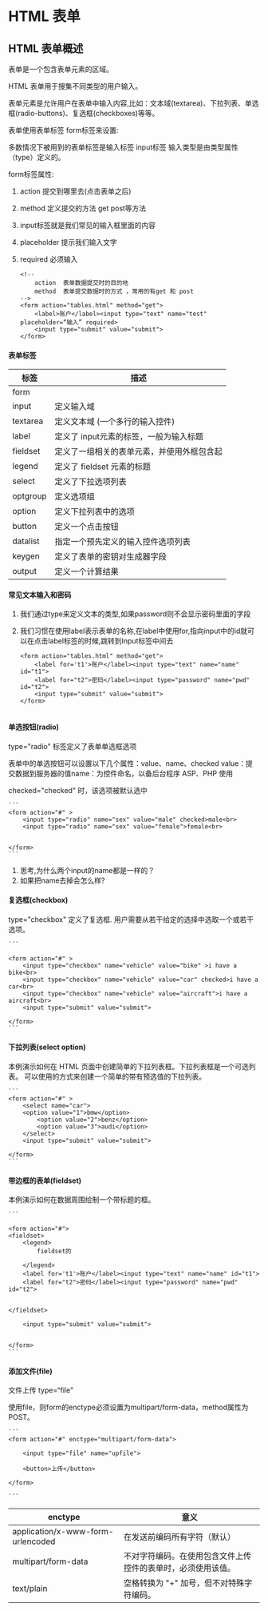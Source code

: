 # HTML 表单

## HTML 表单概述

表单是一个包含表单元素的区域。

HTML 表单用于搜集不同类型的用户输入。

表单元素是允许用户在表单中输入内容,比如：文本域(textarea)、下拉列表、单选框(radio-buttons)、复选框(checkboxes)等等。

表单使用表单标签 form标签来设置:

多数情况下被用到的表单标签是输入标签 input标签 输入类型是由类型属性（type）定义的。

form标签属性:

1. action 提交到哪里去(点击表单之后)

2. method 定义提交的方法 get post等方法

3. input标签就是我们常见的输入框里面的内容

4. placeholder 提示我们输入文字

5. required 必须输入

   ```
   <!--
       action  表单数据提交时的目的地
       method  表单提交数据时的方式 ，常用的有get 和 post
   -->
   <form action="tables.html" method="get">
       <label>账户</label><input type="text" name="test" placeholder=“输入” required>
       <input type="submit" value="submit">
   </form>

   ```

#### 表单标签

| 标签       | 描述                     |
| -------- | ---------------------- |
| form     |                        |
| input    | 定义输入域                  |
| textarea | 定义文本域 (一个多行的输入控件)      |
| label    | 定义了 input元素的标签，一般为输入标题 |
| fieldset | 定义了一组相关的表单元素，并使用外框包含起  |
| legend   | 定义了 fieldset 元素的标题     |
| select   | 定义了下拉选项列表              |
| optgroup | 定义选项组                  |
| option   | 定义下拉列表中的选项             |
| button   | 定义一个点击按钮               |
| datalist | 指定一个预先定义的输入控件选项列表      |
| keygen   | 定义了表单的密钥对生成器字段         |
| output   | 定义一个计算结果               |

#### 常见文本输入和密码

1. 我们通过type来定义文本的类型,如果password则不会显示密码里面的字段

2. 我们习惯在使用label表示表单的名称,在label中使用for,指向input中的id就可以在点击label标签的时候,跳转到Input标签中间去

   ```
   <form action="tables.html" method="get">
       <label for='t1'>账户</label><input type="text" name="name" id="t1">
       <label for="t2">密码</label><input type="password" name="pwd" id="t2">
       <input type="submit" value="submit">
   </form>


   ```

#### 单选按钮(radio)

type="radio" 标签定义了表单单选框选项

表单中的单选按钮可以设置以下几个属性：value、name、checked value：提交数据到服务器的值name：为控件命名，以备后台程序 ASP、PHP 使用

checked="checked" 时，该选项被默认选中

```
​```
<form action="#" >
    <input type="radio" name="sex" value="male" checked>male<br>
    <input type="radio" name="sex" value="female">female<br>


</form>
​```

```

1. 思考,为什么两个input的name都是一样的？
2. 如果把name去掉会怎么样?

#### 复选框(checkbox)

type="checkbox" 定义了复选框. 用户需要从若干给定的选择中选取一个或若干选项。

```
​```

<form action="#" >
    <input type="checkbox" name="vehicle" value="bike" >i have a bike<br>
    <input type="checkbox" name="vehicle" value="car" checked>i have a car<br>
    <input type="checkbox" name="vehicle" value="aircraft">i have a aircraft<br>
    <input type="submit" value="submit">

</form>
​```

```

#### 下拉列表(select option)

本例演示如何在 HTML 页面中创建简单的下拉列表框。下拉列表框是一个可选列表。 可以使用的方式来创建一个简单的带有预选值的下拉列表。

```
​```
<form action="#" >
    <select name="car">
    <option value="1">bmw</option>
        <option value="2">benz</option>
        <option value="3">audi</option>
    </select>
    <input type="submit" value="submit">

</form>
​```

```

#### 带边框的表单(fieldset)

本例演示如何在数据周围绘制一个带标题的框。

```
​```

<form action="#">
<fieldset>
    <legend>
        fieldset的

    </legend>
    <label for='t1'>账户</label><input type="text" name="name" id="t1">
    <label for="t2">密码</label><input type="password" name="pwd" id="t2">


</fieldset>

    <input type="submit" value="submit">


</form>
​```

```

#### 添加文件(file)

文件上传 type=“file"

使用file，则form的enctype必须设置为multipart/form-data，method属性为POST。

```
​```
<form action="#" enctype="multipart/form-data">

    <input type="file" name="upfile">

    <button>上传</button>

</form>

​```

```

| enctype                           | 意义                             |
| --------------------------------- | ------------------------------ |
| application/x-www-form-urlencoded | 在发送前编码所有字符（默认）                 |
| multipart/form-data               | 不对字符编码。在使用包含文件上传控件的表单时，必须使用该值。 |
| text/plain                        | 空格转换为 "+" 加号，但不对特殊字符编码。        |
